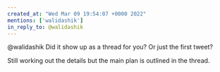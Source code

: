 ```yaml
---
created_at: "Wed Mar 09 19:54:07 +0000 2022"
mentions: ['walidashik']
in_reply_to: @walidashik
---
```


@walidashik Did it show up as a thread for you? Or just the first tweet?

Still working out the details but the main plan is outlined in the thread.